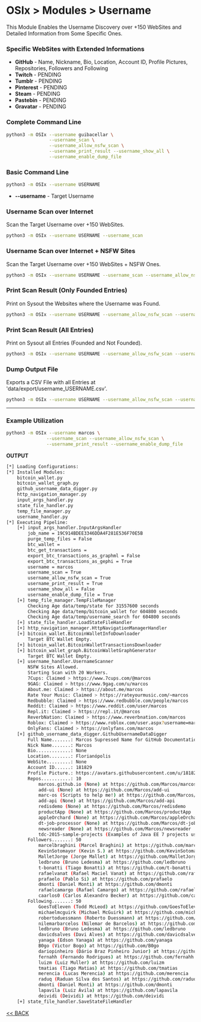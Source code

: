 # OSIx > Modules > Username

This Module Enables the Username Discovery over +150 WebSites and Detailed Information from Some Specific Ones.

### Specific WebSites with Extended Informations
  * **GitHub** - Name, Nickname, Bio, Location, Account ID, Profile Pictures, Repositories, Followers and Following
  * **Twitch** - PENDING
  * **Tumblr** - PENDING
  * **Pinterest** - PENDING
  * **Steam** - PENDING
  * **Pastebin** - PENDING
  * **Gravatar** - PENDING

### Complete Command Line
```bash
python3 -m OSIx --username guibacellar \
                --username_scan \
                --username_allow_nsfw_scan \
                --username_print_result --username_show_all \
                --username_enable_dump_file
``` 

### Basic Command Line

```bash
python3 -m OSIx --username USERNAME
``` 
 * **--username** - Target Username
 
### Username Scan over Internet

Scan the Target Username over +150 WebSites.
```bash
python3 -m OSIx --username USERNAME --username_scan
``` 

### Username Scan over Internet + NSFW Sites
Scan the Target Username over +150 WebSites + NSFW Ones.
```bash
python3 -m OSIx --username USERNAME --username_scan --username_allow_nsfw_scan
``` 

### Print Scan Result (Only Founded Entries)

Print on Sysout the Websites where the Username was Found.

```bash
python3 -m OSIx --username USERNAME --username_allow_nsfw_scan --username_print_result
``` 

### Print Scan Result (All Entries)

Print on Sysout all Entries (Founded and Not Founded).

```bash
python3 -m OSIx --username USERNAME --username_allow_nsfw_scan --username_print_result --username_show_all
``` 

### Dump Output File

Exports a CSV File with all Entries at 'data/export/username_USERNAME.csv'.

```bash
python3 -m OSIx --username USERNAME --username_allow_nsfw_scan --username_enable_dump_file
``` 

---
### Example Utilization
```bash
python3 -m OSIx --username marcos \
               --username_scan --username_allow_nsfw_scan \
               --username_print_result --username_enable_dump_file
```

**OUTPUT**
```bash
[*] Loading Configurations:
[*] Installed Modules:
	bitcoin_wallet.py
	bitcoin_wallet_graph.py
	github_username_data_digger.py
	http_navigation_manager.py
	input_args_handler.py
	state_file_handler.py
	temp_file_manager.py
	username_handler.py
[*] Executing Pipeline:
	[+] input_args_handler.InputArgsHandler
		job_name = 19C914BDEE3346DDA4F281E536F70E5B
		purge_temp_files = False
		btc_wallet = 
		btc_get_transactions = 
		export_btc_transactions_as_graphml = False
		export_btc_transactions_as_gephi = True
		username = marcos
		username_scan = True
		username_allow_nsfw_scan = True
		username_print_result = True
		username_show_all = False
		username_enable_dump_file = True
	[+] temp_file_manager.TempFileManager
 		Checking Age data/temp/state for 31557600 seconds
 		Checking Age data/temp/bitcoin_wallet for 604800 seconds
 		Checking Age data/temp/username_search for 604800 seconds
	[+] state_file_handler.LoadStateFileHandler
	[+] http_navigation_manager.HttpNavigationManagerHandler
	[+] bitcoin_wallet.BitcoinWalletInfoDownloader
		Target BTC Wallet Empty.
	[+] bitcoin_wallet.BitcoinWalletTransactionsDownloader
	[+] bitcoin_wallet_graph.BitcoinWalletGraphGenerator
		Target BTC Wallet Empty.
	[+] username_handler.UsernameScanner
		NSFW Sites Allowed.
		Starting Scan with 20 Workers.
		7Cups: Claimed > https://www.7cups.com/@marcos
		9GAG: Claimed > https://www.9gag.com/u/marcos
		About.me: Claimed > https://about.me/marcos
		Rate Your Music: Claimed > https://rateyourmusic.com/~marcos
		Redbubble: Claimed > https://www.redbubble.com/people/marcos
		Reddit: Claimed > https://www.reddit.com/user/marcos
		Repl.it: Claimed > https://repl.it/@marcos
		ReverbNation: Claimed > https://www.reverbnation.com/marcos
		Roblox: Claimed > https://www.roblox.com/user.aspx?username=marcos
		OnlyFans: Claimed > https://onlyfans.com/marcos
	[+] github_username_data_digger.GithubUsernameDataDigger
		Full Name.......: Marcos Supressed Name for GitHub Documentation
		Nick Name.......: Marcos
		Bio.............: None
		Location........: Florianópolis
		WebSite.........: None
		Account ID......: 181829
		Profile Picture.: https://avatars.githubusercontent.com/u/181829?v=4
		Repos...........: 10
			marcos.github.io (None) at https://github.com/Marcos/marcos.github.io
			add-ui (None) at https://github.com/Marcos/add-ui
			marc-os (Scripts to help me!) at https://github.com/Marcos/marc-os
			add-api (None) at https://github.com/Marcos/add-api
			redisdemo (None) at https://github.com/Marcos/redisdemo
			productApp (None) at https://github.com/Marcos/productApp
			appleOrchard (None) at https://github.com/Marcos/appleOrchard
			dt-job-processor (None) at https://github.com/Marcos/dt-job-processor
			newsreader (None) at https://github.com/Marcos/newsreader
			tdc-2015-sample-projects (Examples of Java EE 7 projects using Maven) at https://github.com/Marcos/tdc-2015-sample-projects
		Followers.......: 50
			marcelbraghini (Marcel Braghini) at https://github.com/marcelbraghini
			KevinSotomayor (Kevin S.) at https://github.com/KevinSotomayor
			MalletJorge (Jorge Mallet) at https://github.com/MalletJorge
			ledbruno (Bruno Ledesma) at https://github.com/ledbruno
			t-bonatti (Tiago Bonatti) at https://github.com/t-bonatti
			rafaelvanat (Rafael Maciel Vanat) at https://github.com/rafaelvanat
			prafaelo (Pablo Si) at https://github.com/prafaelo
			dmonti (Daniel Monti) at https://github.com/dmonti
			rafaelcamargo (Rafael Camargo) at https://github.com/rafaelcamargo
			caarlos0 (Carlos Alexandro Becker) at https://github.com/caarlos0
		Following.......: 50
			GoesToEleven (Todd McLeod) at https://github.com/GoesToEleven
			michaelmcguirk (Michael McGuirk) at https://github.com/michaelmcguirk
			robertoduessmann (Roberto Duessmann) at https://github.com/robertoduessmann
			nilemarbarcelos (Nilemar de Barcelos) at https://github.com/nilemarbarcelos
			ledbruno (Bruno Ledesma) at https://github.com/ledbruno
			davicdsalves (Davi Alves) at https://github.com/davicdsalves
			yanaga (Edson Yanaga) at https://github.com/yanaga
			B0go (Victor Bogo) at https://github.com/B0go
			dariopinheiro (Dário Braz Pinheiro Junior) at https://github.com/dariopinheiro
			fernahh (Fernando Rodrigues) at https://github.com/fernahh
			luizm (Luiz Muller) at https://github.com/luizm
			tmatias (Tiago Matias) at https://github.com/tmatias
			merencia (Lucas Merencia) at https://github.com/merencia
			raduq (Raduan Silva dos Santos) at https://github.com/raduq
			dmonti (Daniel Monti) at https://github.com/dmonti
			lapavila (Luiz Ávila) at https://github.com/lapavila
			deividi (Deividi) at https://github.com/deividi
	[+] state_file_handler.SaveStateFileHandler
```

 [<< BACK](../README.md)